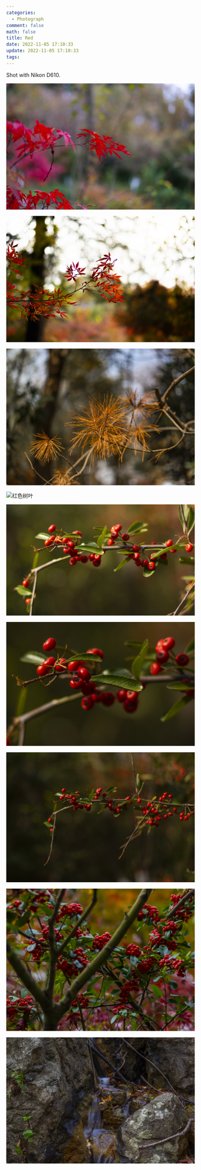 ```yaml
---
categories:
  - Photograph
comment: false
math: false
title: Red
date: 2022-11-05 17:10:33
update: 2022-11-05 17:10:33
tags:
---
```


Shot with Nikon D610.

<!--more-->

![红色树叶](Red/2.jpg)

![红色树叶](Red/5.jpg)

![黄色树叶](Red/16.jpg)

![红色树叶](Red/20.jpg)

![红色豆子](Red/22.jpg)

![红色豆子](Red/23.jpg)

![红色豆子](Red/24.jpg)

![红色豆子](Red/29.jpg)

![白色瀑布](Red/30.jpg)